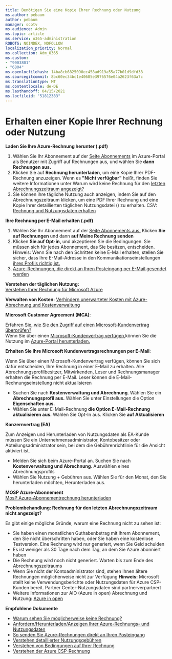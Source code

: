 ```yaml
---
title: Benötigen Sie eine Kopie Ihrer Rechnung oder Nutzung
ms.author: pebaum
author: pebaum
manager: scotv
ms.audience: Admin
ms.topic: article
ms.service: o365-administration
ROBOTS: NOINDEX, NOFOLLOW
localization_priority: Normal
ms.collection: Adm_O365
ms.custom:
- "9003801"
- "6804"
ms.openlocfilehash: 14ba8cb6825090ec458ad919a55a77b01d9dfd38
ms.sourcegitcommit: 8bc60ec34bc1e40685e3976576e04a2623f63a7c
ms.translationtype: MT
ms.contentlocale: de-DE
ms.lasthandoff: 04/15/2021
ms.locfileid: "51812383"
---
```

# <a name="get-a-copy-of-your-bill-or-usage"></a>Erhalten einer Kopie Ihrer Rechnung oder Nutzung

**Laden Sie Ihre Azure-Rechnung herunter (.pdf)**

1. Wählen Sie Ihr Abonnement auf der [](https://docs.microsoft.com/azure/cost-management-billing/manage/manage-billing-access?WT.mc_id=Portal-Microsoft_Azure_Support) [Seite Abonnements](https://portal.azure.com/#blade/Microsoft_Azure_Billing/SubscriptionsBlade) im Azure-Portal als Benutzer mit Zugriff auf Rechnungen aus, und wählen Sie **dann Rechnungen aus.**
2. Klicken Sie auf **Rechnung herunterladen**, um eine Kopie Ihrer PDF-Rechnung anzuzeigen. Wenn es **"Nicht verfügbar"** heißt, finden Sie weitere Informationen unter Warum wird keine Rechnung für den [letzten Abrechnungszeitraum angezeigt?](https://docs.microsoft.com/azure/cost-management-billing/manage/download-azure-invoice-daily-usage-date?WT.mc_id=Portal-Microsoft_Azure_Support#noinvoice)
3. Sie können ihre tägliche Nutzung auch anzeigen, indem Sie auf den Abrechnungszeitraum klicken, um eine PDF Ihrer Rechnung und eine Kopie Ihrer detaillierten täglichen Nutzungsdatei () zu erhalten. CSV: [Rechnung und Nutzungsdaten erhalten](https://docs.microsoft.com/azure/cost-management-billing/manage/download-azure-invoice-daily-usage-date?WT.mc_id=Portal-Microsoft_Azure_Support)

**Ihre Rechnung per E-Mail erhalten (.pdf)**

1. Wählen Sie Ihr Abonnement auf der [Seite Abonnements aus.](https://ms.portal.azure.com/#blade/Microsoft_Azure_Billing/SubscriptionsBlade) Klicken **Sie auf Rechnungen** und dann **auf Meine Rechnung senden**
2. Klicken **Sie auf Opt-in,** und akzeptieren Sie die Bedingungen. Sie müssen sich für jedes Abonnement, das Sie besitzen, entscheiden. Hinweis: Wenn Sie nach den Schritten keine E-Mail erhalten, stellen Sie sicher, dass Ihre E-Mail-Adresse in den Kommunikationseinstellungen [ihres Profils richtig ist.](https://account.windowsazure.com/profile)
3. [Azure-Rechnungen, die direkt an Ihren Posteingang per E-Mail gesendet werden](https://azure.microsoft.com/blog/azure-email-invoices/)

**Verstehen der täglichen Nutzung:**  
 [Verstehen Ihrer Rechnung für Microsoft Azure](https://docs.microsoft.com/azure/cost-management-billing/understand/review-individual-bill?WT.mc_id=Portal-Microsoft_Azure_Support)  

**Verwalten von Kosten:** [Verhindern unerwarteter Kosten mit Azure-Abrechnung und Kostenverwaltung](https://docs.microsoft.com/azure/cost-management-billing/manage/getting-started?WT.mc_id=Portal-Microsoft_Azure_Support)  

**Microsoft Customer Agreement (MCA)**:

Erfahren  [Sie, wie Sie den Zugriff auf einen Microsoft-Kundenvertrag überprüfen?](https://docs.microsoft.com/azure/cost-management-billing/manage/download-azure-invoice-daily-usage-date?WT.mc_id=Portal-Microsoft_Azure_Support#check-access-to-a-microsoft-customer-agreement)  
Wenn Sie über einen [Microsoft-Kundenvertrag verfügen,](https://docs.microsoft.com/azure/cost-management-billing/manage/download-azure-invoice-daily-usage-date?WT.mc_id=Portal-Microsoft_Azure_Support#check-access-to-a-microsoft-customer-agreement)können Sie die Nutzung im [Azure-Portal herunterladen.](https://portal.azure.com/)

**Erhalten Sie Ihre Microsoft Kundenvertragsrechnungen per E-Mail**:

Wenn Sie über einen Microsoft-Kundenvertrag verfügen, können Sie sich dafür entscheiden, Ihre Rechnung in einer E-Mail zu erhalten. Alle Abrechnungsprofilbesitzer, Mitwirkenden, Leser und Rechnungsmanager erhalten die Rechnung per E-Mail. Leser können die E-Mail-Rechnungseinstellung nicht aktualisieren

- Suchen Sie nach **Kostenverwaltung und Abrechnung**. Wählen Sie ein **Abrechnungsprofil aus.** Wählen Sie unter Einstellungen die Option **Eigenschaften aus.**
- Wählen Sie unter E-Mail-Rechnung **die Option E-Mail-Rechnung aktualisieren aus.** Wählen Sie Opt-In aus. Klicken Sie **auf Aktualisieren**

**Konzernvertrag (EA)**

Zum Anzeigen und Herunterladen von Nutzungsdaten als EA-Kunde müssen Sie ein Unternehmensadministrator, Kontobesitzer oder Abteilungsadministrator sein, bei dem die Gebührenrichtlinie für die Ansicht aktiviert ist.

- Melden Sie sich beim Azure-Portal an. Suchen Sie nach **Kostenverwaltung und Abrechnung**. Auswählen eines Abrechnungsprofils
- Wählen Sie Nutzung + Gebühren aus. Wählen Sie für den Monat, den Sie herunterladen möchten, Herunterladen aus.

**MOSP Azure-Abonnement**  
[MosP Azure-Abonnementrechnung herunterladen](https://docs.microsoft.com/azure/cost-management-billing/understand/download-azure-invoice?WT.mc_id=Portal-Microsoft_Azure_Support#download-your-mosp-azure-subscription-invoice)

**Problembehandlung: Rechnung für den letzten Abrechnungszeitraum nicht angezeigt?**

Es gibt einige mögliche Gründe, warum eine Rechnung nicht zu sehen ist:

- Sie haben einen monatlichen Guthabenbetrag mit Ihrem Abonnement, den Sie nicht überschritten haben, oder Sie haben eine kostenlose Testversion. Eine Rechnung wird nur generiert, wenn Sie Geld schulden
- Es ist weniger als 30 Tage nach dem Tag, an dem Sie Azure abonniert haben
- Die Rechnung wird noch nicht generiert. Warten bis zum Ende des Abrechnungszeitraums
- Wenn Sie nicht der Kontoadministrator sind, stehen Ihnen ältere Rechnungen möglicherweise nicht zur Verfügung **Hinweis:** Microsoft stellt keine Verwendungsberichte oder Nutzungsdaten für Azure CSP-Kunden bereit. Partner Center-Nutzungsdaten sind partnerverpartnert
- Weitere Informationen zur AIO (Azure in open) Abrechnung und Nutzung: [Azure in open](https://azure.microsoft.com/offers/ms-azr-0111p/)

**Empfohlene Dokumente**

- [Warum sehen Sie möglicherweise keine Rechnung?](https://docs.microsoft.com/azure/cost-management-billing/understand/download-azure-invoice?WT.mc_id=Portal-Microsoft_Azure_Support#noinvoice)
- [Anfordern/Herunterladen/Anzeigen Ihrer Azure-Rechnungs- und Nutzungsdaten](https://docs.microsoft.com/azure/cost-management-billing/manage/download-azure-invoice-daily-usage-date?WT.mc_id=Portal-Microsoft_Azure_Support)
- [So senden Sie Azure-Rechnungen direkt an Ihren Posteingang](https://docs.microsoft.com/azure/cost-management-billing/manage/download-azure-invoice-daily-usage-date?WT.mc_id=Portal-Microsoft_Azure_Support)
- [Verstehen detaillierter Nutzungsgebühren](https://docs.microsoft.com/azure/cost-management-billing/understand/review-individual-bill?WT.mc_id=Portal-Microsoft_Azure_Support#csv)
- [Verstehen von Bedingungen auf Ihrer Rechnung](https://docs.microsoft.com/azure/cost-management-billing/understand/understand-invoice?WT.mc_id=Portal-Microsoft_Azure_Support)
- [Verstehen der Azure CSP-Rechnung](https://docs.microsoft.com/partner-center/azure-plan-lp?WT.mc_id=Portal-Microsoft_Azure_Support)
